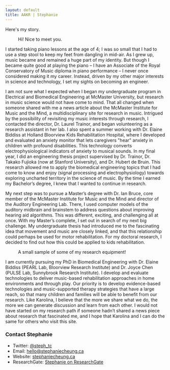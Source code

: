 ```yaml
---
layout: default
title: AAKR | Stephanie
---
```

<div class="post">
<p class="intro">Here's my story.</p>

<figure>
	<img src="{{ '/assets/img/aboutstephanie/stephanie1.jpeg' | prepend: site.baseurl }}" alt="">
	<figcaption>Hi! Nice to meet you.</figcaption>
</figure>

<p>I started taking piano lessons at the age of 4; I was so small that I had to use a step stool to keep my feet from dangling in mid-air. As I grew up, music became and remained a huge part of my identity. But though I became quite good at playing the piano – I have an Associate of the Royal Conservatory of Music diploma in piano performance – I never once considered making it my career. Instead, driven by my other major interests in science and technology, I set my sights on becoming an engineer.</p>

<p>I am not sure what I expected when I began my undergraduate program in Electrical and Biomedical Engineering at McMaster University, but research in music science would not have come to mind. That all changed when someone shared with me a news article about the McMaster Institute for Music and the Mind, a multidisciplinary site for research in music. Intrigued by the possibility of revisiting my music interests through research, I contacted the director, Dr. Laurel Trainor, and began volunteering as a research assistant in her lab. I also spent a summer working with Dr. Elaine Biddiss at Holland Bloorview Kids Rehabilitation Hospital, where I developed and evaluated an anxiety monitor that lets caregivers "hear" anxiety in children with profound disabilities. This technology converts electrophysiological indicators of anxiety to musical sounds. In my final year, I did an engineering thesis project supervised by Dr. Trainor, Dr. Takako Fujioka (now at Stanford University), and Dr. Hubert de Bruin. This research allowed me to apply the biomedical engineering topics that I had come to know and enjoy (signal processing and electrophysiology) towards exploring uncharted territory in the science of music. By the time I earned my Bachelor’s degree, I knew that I wanted to continue in research.</p>

<p>My next step was to pursue a Master’s degree with Dr. Ian Bruce, core member of the McMaster Institute for Music and the Mind and director of the Auditory Engineering Lab. There, I used computer models of the auditory midbrain and brainstem to address questions about improving hearing aid algorithms. This was different, exciting, and challenging all at once. With my Master’s complete, I set out in search of my next big challenge. My undergraduate thesis had introduced me to the fascinating idea that movement and music are closely linked, and that this relationship could perhaps be used for motor rehabilitation. For my doctoral research, I decided to find out how this could be applied to kids rehabilitation.</p>

<figure>
	<img src="{{ '/assets/img/aboutstephanie/stephanie2.png' | prepend: site.baseurl }}" alt="">
	<figcaption>A small sample of some of my research equipment!</figcaption>
</figure>

<p>I am currently pursuing my PhD in Biomedical Engineering with Dr. Elaine Biddiss (PEARL Lab, Bloorview Research Institute) and Dr. Joyce Chen (PULSE Lab, Sunnybrook Research Institute). I develop and evaluate technologies to deliver music-based rehabilitation approaches in home environments and through play. Our priority is to develop evidence-based technologies and music-supported therapy strategies that have a large reach, so that many children and families will be able to benefit from our research. Like Karolina, I believe that the more we share what we do, the more we can generate discussion and learn from each other. I would not have started on my research path if someone hadn’t shared a news piece about research that fascinated me, and I hope that Karolina and I can do the same for others who visit this site.</p>

<h3>Contact Stephanie</h3>
<ul>
  <li>Twitter: <a href="http://twitter.com/steph_tc" onclick="ga('send', 'event', 'LinkOut', 'Click', 'StephanieTwitter_from_AboutStephanie);">@steph_tc</a></li>
  <li>Email: <a href="mailto:hello@stephaniecheung.ca" target="_blank">hello@stephaniecheung.ca</a></li>
  <li>Website:  <a href="http://stephaniecheung.ca" onclick="ga('send', 'event', 'LinkOut', 'Click', 'StephanieWebsite_from_AboutStephanie');">stephaniecheung.ca</a></li>
  <li>ResearchGate: <a href="https://www.researchgate.net/profile/Stephanie_Cheung4" onclick="ga('send', 'event', 'LinkOut', 'Click', 'StephanieResearchGate_from_AboutStephanie');">Stephanie on ResearchGate</a></li>
</ul>
</div>

